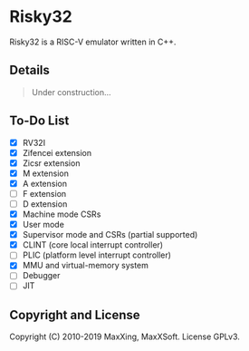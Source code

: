 # Risky32

Risky32 is a RISC-V emulator written in C++.

## Details

> Under construction...

## To-Do List

- [x] RV32I
- [x] Zifencei extension
- [x] Zicsr extension
- [x] M extension
- [x] A extension
- [ ] F extension
- [ ] D extension
- [x] Machine mode CSRs
- [x] User mode
- [x] Supervisor mode and CSRs (partial supported)
- [x] CLINT (core local interrupt controller)
- [ ] PLIC (platform level interrupt controller)
- [x] MMU and virtual-memory system
- [ ] Debugger
- [ ] JIT

## Copyright and License

Copyright (C) 2010-2019 MaxXing, MaxXSoft. License GPLv3.
